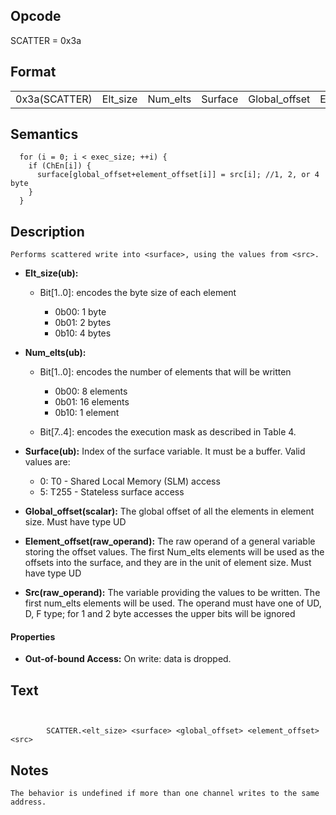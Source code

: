 <!---======================= begin_copyright_notice ============================

Copyright (c) 2019-2021 Intel Corporation

Permission is hereby granted, free of charge, to any person obtaining a copy
of this software and associated documentation files (the "Software"),
to deal in the Software without restriction, including without limitation
the rights to use, copy, modify, merge, publish, distribute, sublicense,
and/or sell copies of the Software, and to permit persons to whom
the Software is furnished to do so, subject to the following conditions:

The above copyright notice and this permission notice shall be included
in all copies or substantial portions of the Software.

THE SOFTWARE IS PROVIDED "AS IS", WITHOUT WARRANTY OF ANY KIND, EXPRESS OR
IMPLIED, INCLUDING BUT NOT LIMITED TO THE WARRANTIES OF MERCHANTABILITY,
FITNESS FOR A PARTICULAR PURPOSE AND NONINFRINGEMENT. IN NO EVENT SHALL THE
AUTHORS OR COPYRIGHT HOLDERS BE LIABLE FOR ANY CLAIM, DAMAGES OR OTHER
LIABILITY, WHETHER IN AN ACTION OF CONTRACT, TORT OR OTHERWISE, ARISING
FROM, OUT OF OR IN CONNECTION WITH THE SOFTWARE OR THE USE OR OTHER DEALINGS
IN THE SOFTWARE.

============================= end_copyright_notice ==========================-->

 

## Opcode

  SCATTER = 0x3a

## Format

| | | | | | |
| --- | --- | --- | --- | --- | --- |
| 0x3a(SCATTER) | Elt_size | Num_elts | Surface | Global_offset | Element_offset | Src |


## Semantics




      for (i = 0; i < exec_size; ++i) {
        if (ChEn[i]) {
          surface[global_offset+element_offset[i]] = src[i]; //1, 2, or 4 byte
        }
      }

## Description


    Performs scattered write into <surface>, using the values from <src>.

- **Elt_size(ub):** 
 
  - Bit[1..0]: encodes the byte size of each element
 
    - 0b00:  1 byte 
    - 0b01:  2 bytes 
    - 0b10:  4 bytes
- **Num_elts(ub):** 
 
  - Bit[1..0]: encodes the number of elements that will be written
 
    - 0b00:  8 elements 
    - 0b01:  16 elements 
    - 0b10:  1 element 
  - Bit[7..4]: encodes the execution mask as described in Table 4.

- **Surface(ub):** Index of the surface variable.  It must be a buffer. Valid values are:
 
  - 0: T0 - Shared Local Memory (SLM) access 
  - 5: T255 - Stateless surface access
- **Global_offset(scalar):** The global offset of all the elements in element size. Must have type UD

- **Element_offset(raw_operand):** The raw operand of a general variable storing the offset values. The first Num_elts elements will be used as the offsets into the surface, and they are in the unit of element size. Must have type UD

- **Src(raw_operand):** The variable providing the values to be written. The first num_elts elements will be used. The operand must have one of UD, D, F type; for 1 and 2 byte accesses the upper bits will be ignored

#### Properties
- **Out-of-bound Access:** On write: data is dropped.


## Text
```
    

		SCATTER.<elt_size> <surface> <global_offset> <element_offset> <src>
```



## Notes



    The behavior is undefined if more than one channel writes to the same address.
